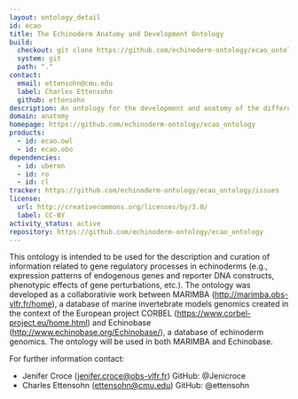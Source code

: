 ```yaml
---
layout: ontology_detail
id: ecao
title: The Echinoderm Anatomy and Development Ontology
build:
  checkout: git clone https://github.com/echinoderm-ontology/ecao_ontology.git
  system: git
  path: "."
contact:
  email: ettensohn@cmu.edu
  label: Charles Ettensohn
  github: ettensohn
description: An ontology for the development and anatomy of the different species of the phylum Echinodermata (NCBITaxon:7586).
domain: anatomy
homepage: https://github.com/echinoderm-ontology/ecao_ontology
products:
  - id: ecao.owl
  - id: ecao.obo
dependencies:
  - id: uberon
  - id: ro
  - id: cl
tracker: https://github.com/echinoderm-ontology/ecao_ontology/issues
license:
  url: http://creativecommons.org/licenses/by/3.0/
  label: CC-BY
activity_status: active
repository: https://github.com/echinoderm-ontology/ecao_ontology
---
```


This ontology is intended to be used for the description and curation of information related to gene regulatory processes in echinoderms (e.g., expression patterns of endogenous genes and reporter DNA constructs, phenotypic effects of gene perturbations, etc.). 
The ontology was developed as a collaborativie work between MARIMBA (http://marimba.obs-vlfr.fr/home), a database of marine invertebrate models genomics created in the context of the European project CORBEL (https://www.corbel-project.eu/home.html) and Echinobase (http://www.echinobase.org/Echinobase/), a database of echinoderm genomics. 
The ontology will be used in both MARIMBA and Echinobase.

For further information contact:
- Jenifer Croce (jenifer.croce@obs-vlfr.fr)
  GitHub: @Jenicroce
- Charles Ettensohn (ettensohn@cmu.edu)
  GitHub: @ettensohn
